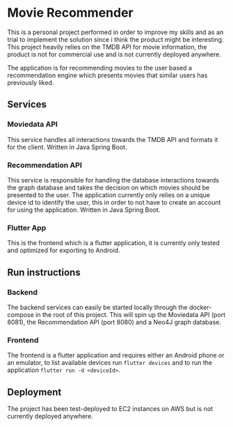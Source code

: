 # Movie Recommender

This is a personal project performed in order to improve my skills and as an trial to implement the solution since i think the product might be interesting. This project heavily relies on the TMDB API for movie information, the product is not for commercial use and is not currently deployed anywhere.

The application is for recommending movies to the user based a recommendation engine which presents movies that similar users has previously liked.

## Services

### Moviedata API

This service handles all interactions towards the TMDB API and formats it for the client. Written in Java Spring Boot.

### Recommendation API

This service is responsible for handling the database interactions towards the graph database and takes the decision on which movies should be presented to the user. The application currently only relies on a unique device id to identify the user, this in order to not have to create an account for using the application. Written in Java Spring Boot.

### Flutter App

This is the frontend which is a flutter application, it is currently only tested and optimized for exporting to Android.

## Run instructions

### Backend

The backend services can easily be started locally through the docker-compose in the root of this project. This will spin up the Moviedata API (port 8081), the Recommendation API (port 8080) and a Neo4J graph database.

### Frontend

The frontend is a flutter application and requires either an Android phone or an emulator, to list available devices run `flutter devices` and to run the application `flutter run -d <deviceId>`.


## Deployment

The project has been test-deployed to EC2 instances on AWS but is not currently deployed anywhere.